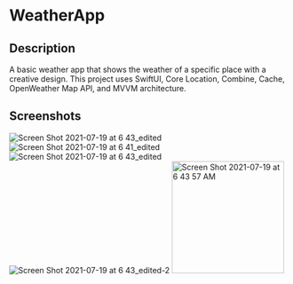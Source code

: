 # WeatherApp

## Description
A basic weather app that shows the weather of a specific place with a creative design. This project uses SwiftUI, Core Location, Combine, Cache, OpenWeather Map API, and MVVM architecture.

## Screenshots
![Screen Shot 2021-07-19 at 6 43_edited](https://user-images.githubusercontent.com/56944422/126599457-bcde7aed-6301-4519-a615-7efccd9c6e00.png)
![Screen Shot 2021-07-19 at 6 41_edited](https://user-images.githubusercontent.com/56944422/126599473-4bddb0de-1582-4772-963e-655c577e4c1b.jpg)
![Screen Shot 2021-07-19 at 6 43_edited](https://user-images.githubusercontent.com/56944422/126599475-47b083c3-3104-4e69-9786-a5a010e416ca.jpg)
![Screen Shot 2021-07-19 at 6 43_edited-2](https://user-images.githubusercontent.com/56944422/126599476-e892be36-80a7-4d5f-87ea-3f756d4ab16e.png)
<img width="202" alt="Screen Shot 2021-07-19 at 6 43 57 AM" src="https://user-images.githubusercontent.com/56944422/126599477-d670f753-e8cd-4677-96a8-5b217411cce5.png">

